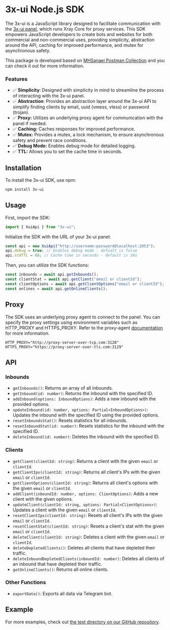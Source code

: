 # 3x-ui Node.js SDK

The 3x-ui is a JavaScript library designed to facilitate communication with the [3x-ui panel](https://github.com/MHSanaei/3x-ui), which runs Xray Core for proxy services. This SDK empowers JavaScript developers to create bots and websites for both commercial and non-commercial uses, providing simplicity, abstraction around the API, caching for improved performance, and mutex for asynchronous safety.

This package is developed based on [MHSanaei Postman Collection](https://documenter.getpostman.com/view/16802678/2s9YkgD5jm#9cac8101-017e-4415-94e2-d30f4dcf49de) and you can check it out for more information.

### Features

-   ✅ **Simplicity**: Designed with simplicity in mind to streamline the process of interacting with the 3x-ui panel.
-   ✅ **Abstraction**: Provides an abstraction layer around the 3x-ui API to simplify finding clients by email, uuid (vmess, vless) or password (trojan).
-   ✅ **Proxy:** Utilizes an underlying proxy agent for communication with the panel if needed.
-   ✅ **Caching:** Caches responses for improved performance.
-   ✅ **Mutex:** Provides a mutex, a lock mechanism, to ensure asynchronous safety and prevent race conditions.
-   ✅ **Debug Mode:** Enables debug mode for detailed logging.
-   ✅ **TTL:** Allows you to set the cache time in seconds.

## Installation

To install the 3x-ui SDK, use npm:

```bash
npm install 3x-ui
```

## Usage

First, import the SDK:

```js
import { XuiApi } from "3x-ui";
```

Initialize the SDK with the URL of your 3x-ui panel:

```js
const api = new XuiApi("http://username:password@localhost:2053");
api.debug = true; // Enables debug mode - defualt is false
api.stdTTL = 60; // Cache time in seconds - default is 10s
```

Then, you can utilize the SDK functions:

```js
const inbounds = await api.getInbounds();
const clientStat = await api.getClient("email or clientId");
const clientOptions = await api.getClientOptions("email or clientId");
const onlines = await api.getOnlineClients();
```

## Proxy

The SDK uses an underlying proxy agent to connect to the panel. You can specify the proxy settings using environment variables such as HTTP_PROXY and HTTPS_PROXY. Refer to the proxy-agent [documentation](https://www.npmjs.com/package/proxy-agent) for more information.

```env
HTTP_PROXY="http://proxy-server-over-tcp.com:3128"
HTTPS_PROXY="https://proxy-server-over-tls.com:3129"
```

## API

### Inbounds

-   `getInbounds()`: Returns an array of all inbounds.
-   `getInbound(id: number)`: Returns the inbound with the specified ID.
-   `addInbound(options: InboundOptions)`: Adds a new inbound with the provided options.
-   `updateInbound(id: number, options: Partial<InboundOptions>)`: Updates the inbound with the specified ID using the provided options.
-   `resetInboundsStat()`: Resets statistics for all inbounds.
-   `resetInboundStat(id: number)`: Resets statistics for the inbound with the specified ID.
-   `deleteInbound(id: number)`: Deletes the inbound with the specified ID.

### Clients

-   `getClient(clientId: string)`: Returns a client with the given `email` or `clientId`.
-   `getClientIps(clientId: string)`: Returns all client's IPs with the given `email` or `clientId`.
-   `getClientOptions(clientId: string)`: Returns all client's options with the given `email` or `clientId`.
-   `addClient(inboundId: number, options: ClientOptions)`: Adds a new client with the given options.
-   `updateClient(clientId: string, options: Partial<ClientOptions>)`: Updates a client with the given `email` or `clientId`.
-   `resetClientIps(clientId: string)`: Resets all client's IPs with the given `email` or `clientId`.
-   `resetClientStat(clientId: string)`: Resets a client's stat with the given `email` or `clientId`.
-   `deleteClient(clientId: string)`: Deletes a client with the given `email` or `clientId`.
-   `deleteDepletedClients()`: Deletes all clients that have depleted their traffic.
-   `deleteInboundDepletedClients(inboundId: number)`: Deletes all clients of an inbound that have depleted their traffic.
-   `getOnlineClients()`: Returns all online clients.

### Other Functions

-   `exportData()`: Exports all data via Telegram bot.

## Example

For more examples, check out [the test directory on our GitHub repository](https://github.com/mehdikhody/3x-ui-js/tree/master/tests).
